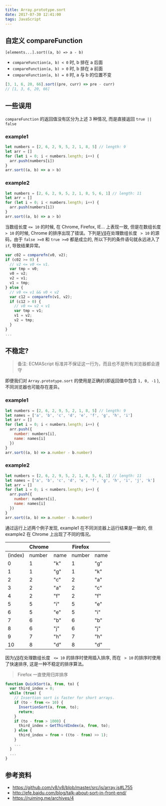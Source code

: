 ```yaml
---
title: Array.prototype.sort
date: 2017-07-30 12:41:00
tags: JavaScript
---
```


## 自定义 compareFunction

`[elements...].sort((a, b) => a - b)`

* `compareFunction(a, b) < 0` 时, b 排在 a 后面
* `compareFunction(a, b) > 0` 时, b 排在 a 前面
* `compareFunction(a, b) = 0` 时, a 与 b 的位置不变

```js
[3, 1, 6, 20, 66].sort((pre, curr) => pre - curr)
// [1, 3, 6, 20, 66]
```

## 一些误用

`compareFunction` 的返回值没有区分为上述 3 种情况, 而是直接返回 `true || false`

### example1

```js
let numbers = [2, 6, 2, 9, 5, 2, 1, 8, 5] // length: 9
let arr = []
for (let i = 0; i < numbers.length; i++) {
  arr.push(numbers[i])
}
arr.sort((a, b) => a > b)
```

<!-- more -->

### example2

```js
let numbers = [2, 6, 2, 9, 5, 2, 1, 8, 5, 6, 1] // length: 11
let arr = []
for (let i = 0; i < numbers.length; i++) {
  arr.push(numbers[i])
}
arr.sort((a, b) => a > b)
```

当数组长度 `<= 10` 的时候, 在 Chrome, Firefox, IE... 上表现一致, 但是在数组长度 ` > 10` 的时候, Chrome 的排序出现了错误。下列是[V8](https://github.com/v8/v8/blob/master/src/js/array.js#L755)在处理数组长度 ` > 10` 的源码，由于 `false >=0` 和 `true >=0` 都是成立的, 所以下列的条件语句就永远进入了 `if`, 导致结果异常。

```js
var c02 = comparefn(v0, v2);
if (c02 >= 0) {
  // v2 <= v0 <= v1.
  var tmp = v0;
  v0 = v2;
  v2 = v1;
  v1 = tmp;
} else {
  // v0 <= v1 && v0 < v2
  var c12 = comparefn(v1, v2);
  if (c12 > 0) {
    // v0 <= v2 < v1
    var tmp = v1;
    v1 = v2;
    v2 = tmp;
  }
}
...
```

## 不稳定?

>备注: ECMAScript 标准并不保证这一行为，而且也不是所有浏览器都会遵守

即便我们对 `Array.prototype.sort` 的使用是正确的(即返回值中包含 `1, 0, -1` ), 不同浏览器也可能存在差异。

### example1

```js
let numbers = [2, 6, 2, 9, 5, 2, 1, 8, 5] // length: 9
let names = ['a', 'b', 'c', 'd', 'e', 'f', 'g', 'h', 'i']
let arr = []
for (let i = 0; i < numbers.length; i++) {
  arr.push({
    number: numbers[i],
    name: names[i]
  })
}
arr.sort((a, b) => a.number - b.number)
```

### example2

```js
let numbers = [2, 6, 2, 9, 5, 2, 1, 8, 5, 6, 1] // length: 11
let names = ['a', 'b', 'c', 'd', 'e', 'f', 'g', 'h', 'i', 'j', 'k']
let arr = []
for (let i = 0; i < numbers.length; i++) {
  arr.push({
    number: numbers[i],
    name: names[i]
  })
}
arr.sort((a, b) => a.number - b.number)
```

通过运行上述两个例子发现, example1 在不同浏览器上运行结果是一致的, 但 example2 在 Chrome 上出现了不同的情况。

|| Chrome || Firefox ||
| ---- | ---- | ---- | ---- | ---- |
| (index) | number | name | number | name |
| 0 | 1 | "k" | 1 | "g" |
| 1 | 1 | "g" | 1 | "k" |
| 2 | 2 | "c" | 2 | "a" |
| 3 | 2 | "a" | 2 | "c" |
| 4 | 2 | "f" | 2 | "f" |
| 5 | 5 | "i" | 5 | "e" |
| 6 | 5 | "e" | 5 | "i" |
| 7 | 6 | "b" | 6 | "b" |
| 8 | 6 | "j" | 6 | "j" |
| 9 | 7 | "h" | 7 | "h" |
| 10 | 8 | "d" | 8 | "d" |

因为[V8](https://github.com/v8/v8/blob/master/src/js/array.js#L755)在处理数组长度 ` <= 10` 的排序时使用插入排序, 而在 ` > 10` 的排序时使用了快速排序, 这是一种不稳定的排序算法。

>Firefox 一直使用归并排序

```js
function QuickSort(a, from, to) {
  var third_index = 0;
  while (true) {
    // Insertion sort is faster for short arrays.
    if (to - from <= 10) {
      InsertionSort(a, from, to);
      return;
    }
    if (to - from > 1000) {
      third_index = GetThirdIndex(a, from, to);
    } else {
      third_index = from + ((to - from) >> 1);
    }
    ...
  }
  ...
}
```

## 参考资料

* <https://github.com/v8/v8/blob/master/src/js/array.js#L755>
* <http://efe.baidu.com/blog/talk-about-sort-in-front-end/>
* <https://ruiming.me/archives/4>